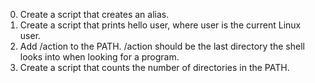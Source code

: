 0. Create a script that creates an alias.
1. Create a script that prints hello user, where user is the current Linux user. 
2. Add /action to the PATH. /action should be the last directory the shell looks into when looking for a program.
3. Create a script that counts the number of directories in the PATH.    
